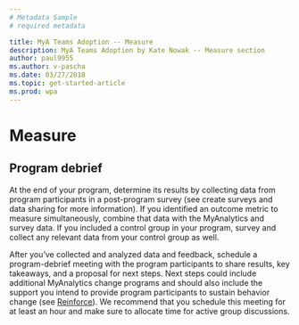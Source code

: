 ```yaml
---
# Metadata Sample
# required metadata

title: MyA Teams Adoption -- Measure
description: MyA Teams Adoption by Kate Nowak -- Measure section
author: paul9955
ms.author: v-pascha
ms.date: 03/27/2018
ms.topic: get-started-article
ms.prod: wpa
---
```


# Measure

## Program debrief

At the end of your program, determine its results by collecting data from program participants in a post-program survey (see create surveys and data sharing for more information). If you identified an outcome metric to measure simultaneously, combine that data with the MyAnalytics and survey data. If you included a control group in your program, survey and collect any relevant data from your control group as well.

After you’ve collected and analyzed data and feedback, schedule a program-debrief meeting with the program participants to share results, key takeaways, and a proposal for next steps. Next steps could include additional MyAnalytics change programs and should also include the support you intend to provide program participants to sustain behavior change (see [Reinforce](Team-adopt-reinforce.md)). We recommend that you schedule this meeting for at least an hour and make sure to allocate time for active group discussions.

